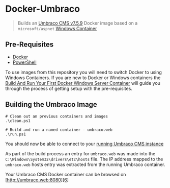 # Docker-Umbraco

> Builds an [Umbraco CMS v7.5.9][1] Docker image based on a `microsoft/aspnet` [Windows Container][2]


## Pre-Requisites

* [Docker][4]
* [PowerShell][5]

To use images from this repository you will need to switch Docker to using Windows Containers. If you are new to Docker or Windows containers the [Build And Run Your First Docker Windows Server Container][3] will guide you through the process of getting setup with the pre-requisites.


## Building the Umbraco Image

```
# Clean out an previous containers and images
.\clean.ps1

# Build and run a named container - umbraco.web
.\run.ps1
```

You should now be able to connect to your [running Umbraco CMS instance][6] 

As part of the build process an entry for `umbraco.web` was made into the `C:\Windows\System32\drivers\etc\hosts` file. The IP address mapped to the `umbraco.web` hosts entry was extracted from the running Umbraco container.

Your Umbraco CMS Docker container can be browsed on [http://umbraco.web:8080][6]



 [1]: https://our.umbraco.org/contribute/releases/759
 [2]: https://docs.microsoft.com/en-us/virtualization/windowscontainers/quick-start/quick-start-windows-server
 [3]: https://blog.docker.com/2016/09/build-your-first-docker-windows-server-container/
 [4]: https://www.docker.com/
 [5]: https://msdn.microsoft.com/en-us/powershell/mt173057.aspx
 [6]: http://umbraco.web:8080
